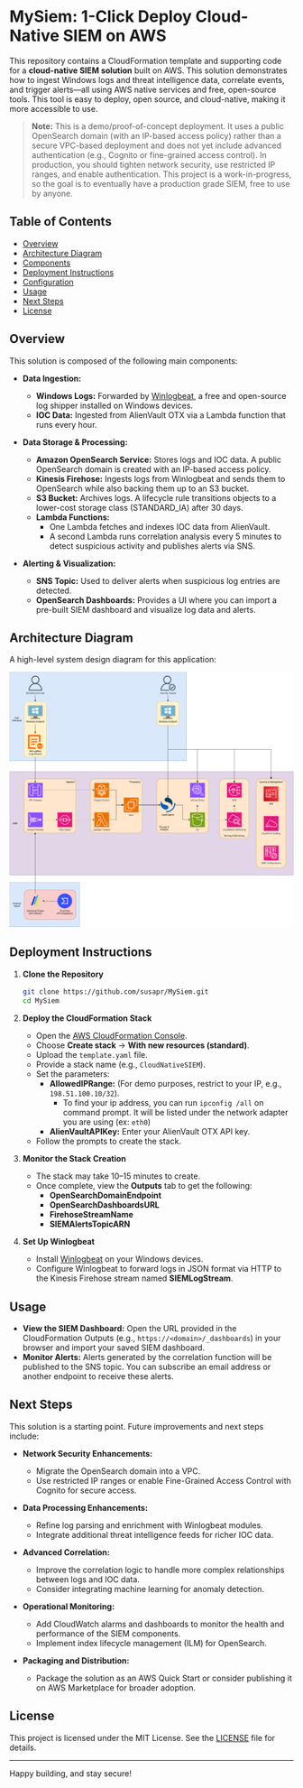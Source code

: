 # MySiem: 1-Click Deploy Cloud-Native SIEM on AWS

This repository contains a CloudFormation template and supporting code for a **cloud-native SIEM solution** built on AWS. This solution demonstrates how to ingest Windows logs and threat intelligence data, correlate events, and trigger alerts—all using AWS native services and free, open-source tools. This tool is easy to deploy, open source, and cloud-native, making it more accessible to use.

> **Note:** This is a demo/proof-of-concept deployment. It uses a public OpenSearch domain (with an IP-based access policy) rather than a secure VPC-based deployment and does not yet include advanced authentication (e.g., Cognito or fine-grained access control). In production, you should tighten network security, use restricted IP ranges, and enable authentication. This project is a work-in-progress, so the goal is to eventually have a production grade SIEM, free to use by anyone.

## Table of Contents

- [Overview](#overview)
- [Architecture Diagram](#architecture-diagram)
- [Components](#components)
- [Deployment Instructions](#deployment-instructions)
- [Configuration](#configuration)
- [Usage](#usage)
- [Next Steps](#next-steps)
- [License](#license)

## Overview

This solution is composed of the following main components:

- **Data Ingestion:**

  - **Windows Logs:** Forwarded by [Winlogbeat](https://www.elastic.co/beats/winlogbeat), a free and open-source log shipper installed on Windows devices.
  - **IOC Data:** Ingested from AlienVault OTX via a Lambda function that runs every hour.
- **Data Storage & Processing:**

  - **Amazon OpenSearch Service:** Stores logs and IOC data. A public OpenSearch domain is created with an IP-based access policy.
  - **Kinesis Firehose:** Ingests logs from Winlogbeat and sends them to OpenSearch while also backing them up to an S3 bucket.
  - **S3 Bucket:** Archives logs. A lifecycle rule transitions objects to a lower-cost storage class (STANDARD_IA) after 30 days.
  - **Lambda Functions:**
    - One Lambda fetches and indexes IOC data from AlienVault.
    - A second Lambda runs correlation analysis every 5 minutes to detect suspicious activity and publishes alerts via SNS.
- **Alerting & Visualization:**

  - **SNS Topic:** Used to deliver alerts when suspicious log entries are detected.
  - **OpenSearch Dashboards:** Provides a UI where you can import a pre-built SIEM dashboard and visualize log data and alerts.

## Architecture Diagram

A high-level system design diagram for this application:


![](assets/20250203_165208_system-design-siem.drawio.png)

## Deployment Instructions

1. **Clone the Repository**

   ```bash
   git clone https://github.com/susapr/MySiem.git
   cd MySiem
   ```
2. **Deploy the CloudFormation Stack**

   - Open the [AWS CloudFormation Console](https://console.aws.amazon.com/cloudformation/home).
   - Choose **Create stack** → **With new resources (standard)**.
   - Upload the `template.yaml` file.
   - Provide a stack name (e.g., `CloudNativeSIEM`).
   - Set the parameters:
     - **AllowedIPRange:** (For demo purposes, restrict to your IP, e.g., `198.51.100.10/32`).
       - To find your ip address, you can run `ipconfig /all` on command prompt. It will be listed under the network adapter you are using (ex: `eth0`)
     - **AlienVaultAPIKey:** Enter your AlienVault OTX API key.
   - Follow the prompts to create the stack.
3. **Monitor the Stack Creation**

   - The stack may take 10–15 minutes to create.
   - Once complete, view the **Outputs** tab to get the following:
     - **OpenSearchDomainEndpoint**
     - **OpenSearchDashboardsURL**
     - **FirehoseStreamName**
     - **SIEMAlertsTopicARN**
4. **Set Up Winlogbeat**

   - Install [Winlogbeat](https://www.elastic.co/beats/winlogbeat) on your Windows devices.
   - Configure Winlogbeat to forward logs in JSON format via HTTP to the Kinesis Firehose stream named **SIEMLogStream**.

## Usage

- **View the SIEM Dashboard:**
  Open the URL provided in the CloudFormation Outputs (e.g., `https://<domain>/_dashboards`) in your browser and import your saved SIEM dashboard.
- **Monitor Alerts:**
  Alerts generated by the correlation function will be published to the SNS topic. You can subscribe an email address or another endpoint to receive these alerts.

## Next Steps

This solution is a starting point. Future improvements and next steps include:

- **Network Security Enhancements:**

  - Migrate the OpenSearch domain into a VPC.
  - Use restricted IP ranges or enable Fine-Grained Access Control with Cognito for secure access.
- **Data Processing Enhancements:**

  - Refine log parsing and enrichment with Winlogbeat modules.
  - Integrate additional threat intelligence feeds for richer IOC data.
- **Advanced Correlation:**

  - Improve the correlation logic to handle more complex relationships between logs and IOC data.
  - Consider integrating machine learning for anomaly detection.
- **Operational Monitoring:**

  - Add CloudWatch alarms and dashboards to monitor the health and performance of the SIEM components.
  - Implement index lifecycle management (ILM) for OpenSearch.
- **Packaging and Distribution:**

  - Package the solution as an AWS Quick Start or consider publishing it on AWS Marketplace for broader adoption.

## License

This project is licensed under the MIT License. See the [LICENSE](LICENSE) file for details.

---

Happy building, and stay secure!

